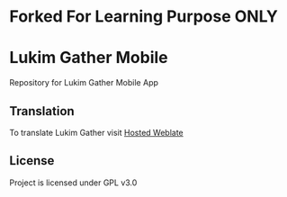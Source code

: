 # Forked For Learning Purpose ONLY

# Lukim Gather Mobile

Repository for Lukim Gather Mobile App

## Translation

To translate Lukim Gather visit [Hosted Weblate](https://hosted.weblate.org/projects/lukim-gather/mobile-app/)

## License

Project is licensed under GPL v3.0
